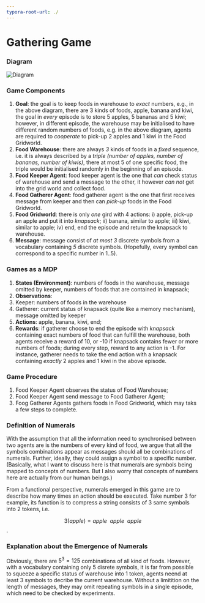 ```yaml
---
typora-root-url: ./
---
```


# Gathering Game

### Diagram
![Diagram](/Diagram.JPG)

### Game Components
1. **Goal**: the goal is to keep foods in warehouse to *exact* numbers, e.g., in the above diagram, there are 3 kinds of foods, apple, banana and kiwi, the goal in *every* episode is to store 5 apples, 5 bananas and 5 kiwi; however, in different episode, the warehouse may be initialised to have different random numbers of foods, e.g. in the above diagram, agents are required to *cooperate* to pick-up 2 apples and 1 kiwi in the Food Gridworld.
2. **Food Warehouse**: there are always *3* kinds of foods in a *fixed* sequence, i.e. it is always described by a *triple (number of apples, number of bananas, number of kiwis)*, there at most 5  of one specific food, the triple would be initialised randomly in the beginning of an episode.
3. **Food Keeper Agent**: food keeper agent is the one that *can* check status of warehouse and send a message  to the other, it however *can not* get into the grid world and collect food.
4. **Food Gatherer Agent**: food gatherer agent is the one that first receives message from keeper and then can *pick-up* foods in the Food Gridworld.
5. **Food Gridworld**: there is only *one* gird with 4 actions: i) apple, pick-up an apple and put it into *knapsack*; ii) banana, similar to apple; iii) kiwi, similar to apple; iv) end, end the episode and return the knapsack to warehouse.
6. **Message**: message consist of  *at most 3* discrete symbols from a vocabulary containing *5* discrete symbols. (Hopefully, every symbol can correspond to a specific number in 1..5).

### Games as a MDP
1. **States (Environment)**: numbers of foods in the warehouse, message omitted by keeper, numbers of foods that are contained in knapsack;
2. **Observations**:
  1. Keeper: numbers of foods in the warehouse
  2. Gatherer: current status of knapsack (quite like a memory mechanism), message omitted by keeper
3. **Actions**: apple, banana, kiwi, end;
4. **Rewards**:  if gatherer choose to end the episode with *knapsack* containing exact numbers of food that can fulfill the warehouse, both agents receive a reward of 10, or -10 if knapsack contains fewer or more numbers of foods; during every step, reward to any action is -1. For instance, gatherer needs to take the end action with a knapsack containing *exactly* 2 apples and 1 kiwi in the above episode.

### Game Procedure
1. Food Keeper Agent observes the status of Food Warehouse;
2. Food Keeper Agent send message to Food Gatherer Agent;
3. Foog Gatherer Agents gathers foods in Food Gridworld, which may taks a few steps to complete.

### Definition of Numerals
With the assumption that all the information need to synchronised between two agents are is the numbers of every kind of food, we argue that all the symbols combinations appear as messages should all be combinations of numerals. Further, ideally, they could assign a symbol to a specific number. (Basically, what I  want to discuss here is that numerals are symbols being mapped to concepts of numbers. But I also worry that concepts of numbers here are actually from our human beings.)

From a functional perspective, numerals emerged in this game are to describe how many times an action should be executed. Take number $3$ for example, its function is to compress a string consists of 3 same symbols into 2 tokens, i.e.

$$3(apple) = apple \ \ apple\ \ apple$$ .

### Explanation about the Emergence of Numerals
Obviously, there are $5^3=125$ combinations of all kind of foods. However, with a vocabulary containing only 5 disrete symbols, it is far from possible to squeeze a specific status of warehouse into 1 token, agents neend at least 3 symbols to decribe the current warehouse. Without a limitition on the length of messages, they may omit repeating symbols in a single episode, which need to be checked by experiments.